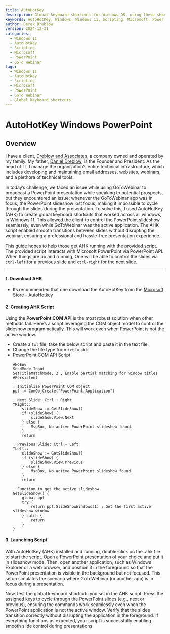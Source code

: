 ```yaml
---
title: AutoHotKey
description: Global keyboard shortcuts for Windows OS, using these shortcuts to control MicroSoft PowerPoint when PowerPoint is not in the foreground.
keywords: AutoHotKey, Windows, Windows 11, Scripting, Microsoft, Power Point, PowerPoint 
author: Derek Dreblow
version: 2024-12-31
categories:
  - Windows 11
  - AutoHotKey
  - Scripting
  - Microsoft
  - PowerPoint
  - GoTo Webinar 
tags:
  - Windows 11
  - AutoHotKey
  - Scripting
  - Microsoft
  - PowerPoint
  - GoTo Webinar 
  - Global keyboard shortcuts
---
```


# AutoHotKey Windows PowerPoint

## Overview
I have a client, [Dreblow and Associates](https://www.dreblowandassociates.com), a company owned and operated by my family. My father, [Daniel Dreblow](https://www.linkedin.com/in/daniel-dreblow-36047824?lipi=urn%3Ali%3Apage%3Ad_flagship3_profile_view_base_contact_details%3BaPKSL6e%2BToCTeq6fUWYwyg%3D%3D), is the Founder and President. As the head of IT, I manage the organization’s entire technical infrastructure, which includes developing and maintaining email addresses, websites, webinars, and a plethora of technical tools.

In today’s challenge, we faced an issue while using GoToWebinar to broadcast a PowerPoint presentation while speaking to potential prospects, but they encountered an issue: whenever the GoToWebinar app was in focus, the PowerPoint slideshow lost focus, making it impossible to cycle through the slides during the presentation. To solve this, I used AutoHotKey (AHK) to create global keyboard shortcuts that worked across all windows, in Widnows 11. This allowed the client to control the PowerPoint slideshow seamlessly, even while GoToWebinar was the active application. The AHK script enabled smooth transitions between slides without disrupting the webinar, ensuring a professional and hassle-free presentation experience.

This guide hopes to help those get AHK running with the provided script. The provided script interacts with Microsoft PowerPoint via PowerPoint API. When things are up and running, One will be able to control the slides via  `ctrl-left` for a previous slide and `ctrl-right` for the next slide.

---

#### 1. Download AHK
* Its recommended that one download the AutoHotKey from the [Microsoft Store - AutoHotkey](https://apps.microsoft.com/store/detail/autohotkey/9NBLGGH4NHSW)

#### 2. Creating AHK Script
Using the **PowerPoint COM API** is the most robust solution when other methods fail. Here’s a script leveraging the COM object model to control the slideshow programmatically. This will work even when PowerPoint is not the active window.
* Create a `txt` file, take the below script and paste it in the text file.
* Change the file type from `txt` to `ahk`
* PowerPoint COM API Script
    ```ahk
    #NoEnv
    SendMode Input
    SetTitleMatchMode, 2 ; Enable partial matching for window titles
    #Persistent

    ; Initialize PowerPoint COM object
    ppt := ComObjCreate("PowerPoint.Application")

    ; Next Slide: Ctrl + Right
    ^Right::
        slideShow := GetSlideShow()
        if (slideShow) {
            slideShow.View.Next
        } else {
            MsgBox, No active PowerPoint slideshow found.
        }
        return

    ; Previous Slide: Ctrl + Left
    ^Left::
        slideShow := GetSlideShow()
        if (slideShow) {
            slideShow.View.Previous
        } else {
            MsgBox, No active PowerPoint slideshow found.
        }
        return

    ; Function to get the active slideshow
    GetSlideShow() {
        global ppt
        try {
            return ppt.SlideShowWindows(1) ; Get the first active slideshow window
        } catch {
            return
        }
    }
    ```
#### 3. Launching Script
With AutoHotKey (AHK) installed and running, double-click on the .ahk file to start the script. Open a PowerPoint presentation of your choice and put it in slideshow mode. Then, open another application, such as Windows Explorer or a web browser, and position it in the foreground so that the PowerPoint presentation is visible in the background but not focused. This setup simulates the scenario where GoToWebinar (or another app) is in focus during a presentation.

Now, test the global keyboard shortcuts you set in the AHK script. Press the assigned keys to cycle through the PowerPoint slides (e.g., next or previous), ensuring the commands work seamlessly even when the PowerPoint application is not the active window. Verify that the slides transition correctly without disrupting the application in the foreground. If everything functions as expected, your script is successfully enabling smooth slide control during presentations.